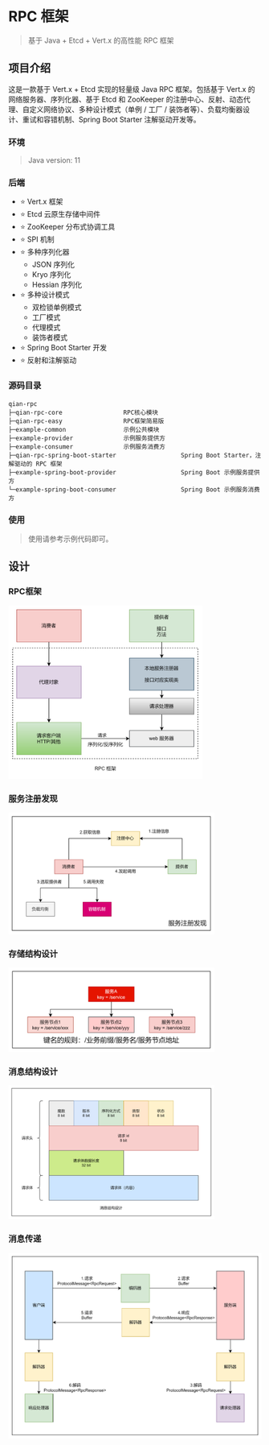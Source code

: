 # RPC 框架
> 基于 Java + Etcd + Vert.x 的高性能 RPC 框架
## 项目介绍

这是一款基于 Vert.x + Etcd 实现的轻量级 Java RPC 框架。包括基于 Vert.x 的网络服务器、序列化器、基于 Etcd 和 ZooKeeper 的注册中心、反射、动态代理、自定义网络协议、多种设计模式（单例 / 工厂 / 装饰者等）、负载均衡器设计、重试和容错机制、Spring Boot Starter 注解驱动开发等。

### 环境

> Java version: 11

### 后端

- ⭐️ Vert.x 框架
- ⭐️ Etcd 云原生存储中间件
- ⭐️ ZooKeeper 分布式协调工具
- ⭐️ SPI 机制
- ⭐️ 多种序列化器
  - JSON 序列化
  - Kryo 序列化
  - Hessian 序列化
- ⭐️ 多种设计模式
  - 双检锁单例模式
  - 工厂模式
  - 代理模式
  - 装饰者模式
- ⭐️ Spring Boot Starter 开发
- ⭐️ 反射和注解驱动

### 源码目录

```
qian-rpc
├─qian-rpc-core					RPC核心模块
├─qian-rpc-easy					RPC框架简易版
├─example-common				示例公共模块
├─example-provider				示例服务提供方
├─example-consumer				示例服务消费方
├─qian-rpc-spring-boot-starter	                Spring Boot Starter，注解驱动的 RPC 框架
├─example-spring-boot-provider	                Spring Boot 示例服务提供方
└─example-spring-boot-consumer	                Spring Boot 示例服务消费方
```

### 使用

> 使用请参考示例代码即可。

## 设计

### RPC框架

<img src="README/image-20240515183215408.png" alt="image-20240515183215408" style="zoom: 40%;" />

### 服务注册发现

<img src="README/image-20240515183246186.png" alt="image-20240515183246186" style="zoom:40%;" />

### 存储结构设计

<img src="README/image-20240515230319061.png" alt="image-20240515230319061" style="zoom:40%;" />

### 消息结构设计

<img src="README/image-20240516211745407.png" alt="image-20240516211745407" style="zoom:40%;" />

### 消息传递

<img src="README/image-20240516214948654.png" alt="image-20240516214948654" style="zoom:50%;" />

